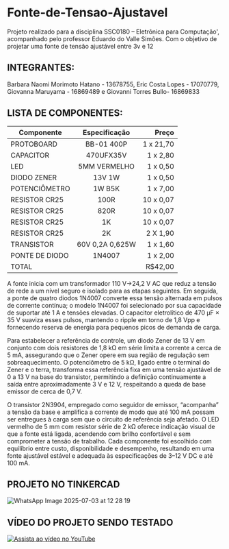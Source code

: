 # Fonte-de-Tensao-Ajustavel
Projeto realizado para a disciplina SSC0180 – Eletrônica para Computação', acompanhado pelo professor Eduardo do Valle Simões. Com o objetivo de projetar uma fonte de tensão ajustável entre 3v e 12

## INTEGRANTES:
Barbara Naomi Morimoto Hatano - 13678755, Eric Costa Lopes - 17070779, Giovanna Maruyama - 16869489 e Giovanni Torres Bullo- 16869833

## LISTA DE COMPONENTES:
| Componente      |     Especificação       | Preço
| -------------   |:-------------:          | -----:|
|PROTOBOARD        |BB-01 400P            | 1 x 21,70
|CAPACITOR       | 470UFX35V            | 1 x 2,80 |
| LED        | 5MM VERMELHO            |  1 x 0,50 |
| DIODO ZENER   | 13V 1W            |  1 x 0,50|
| POTENCIÔMETRO        |  1W B5K                | 1 x 7,00 |
| RESISTOR CR25  | 100R               | 10 x 0,07 |
| RESISTOR CR25| 820R                |  10 x 0,07 |
| RESISTOR CR25  |  1K               |  10 x 0,07 |
| RESISTOR CR25  | 2K              | 2 X 1,90 |
| TRANSISTOR  |60V 0,2A 0,625W      | 1 x 1,60 |
| PONTE DE DIODO  |1N4007     | 1 x 2,00 |
| TOTAL  |             |   R$42,00 |

 A fonte inicia com um transformador 110 V→24,2 V AC que reduz a tensão de rede a um nível seguro e isolado para as etapas seguintes. Em seguida, a ponte de quatro diodos 1N4007 converte essa tensão alternada em pulsos de corrente contínua; o modelo 1N4007 foi selecionado por sua capacidade de suportar até 1 A e tensões elevadas. O capacitor eletrolítico de 470 µF × 35 V suaviza esses pulsos, mantendo o ripple em torno de 1,8 Vpp e fornecendo reserva de energia para pequenos picos de demanda de carga.

Para estabelecer a referência de controle, um diodo Zener de 13 V em conjunto com dois resistores de 1,8 kΩ em série limita a corrente a cerca de 5 mA, assegurando que o Zener opere em sua região de regulação sem sobreaquecimento. O potenciômetro de 5 kΩ, ligado entre o terminal do Zener e o terra, transforma essa referência fixa em uma tensão ajustável de 0 a 13 V na base do transistor, permitindo a definição continuamente a saída entre aproximadamente 3 V e 12 V, respeitando a queda de base emissor de cerca de 0,7 V.

O transistor 2N3904, empregado como seguidor de emissor, “acompanha” a tensão da base e amplifica a corrente de modo que até 100 mA possam ser entregues à carga sem que o circuito de referência seja afetado. O LED vermelho de 5 mm com resistor série de 2 kΩ oferece indicação visual de que a fonte está ligada, acendendo com brilho confortável e sem comprometer a tensão de trabalho. Cada componente foi escolhido com equilíbrio entre custo, disponibilidade e desempenho, resultando em uma fonte ajustável estável e adequada às especificações de 3–12 V DC e até 100 mA.

## PROJETO NO TINKERCAD
![WhatsApp Image 2025-07-03 at 12 28 19](https://github.com/user-attachments/assets/9f044a7b-a746-420a-9315-0b6ec314d7ee)

## VÍDEO DO PROJETO SENDO TESTADO
[![Assista ao vídeo no YouTube](https://img.youtube.com/vi/HnunIId9lDY/0.jpg)](https://youtu.be/HnunIId9lDY)

